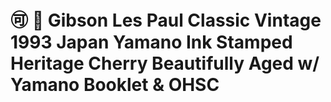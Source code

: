 # :accept: :arrow_down_small: Gibson Les Paul Classic Vintage 1993 Japan Yamano Ink Stamped Heritage Cherry Beautifully Aged w/ Yamano Booklet & OHSC

